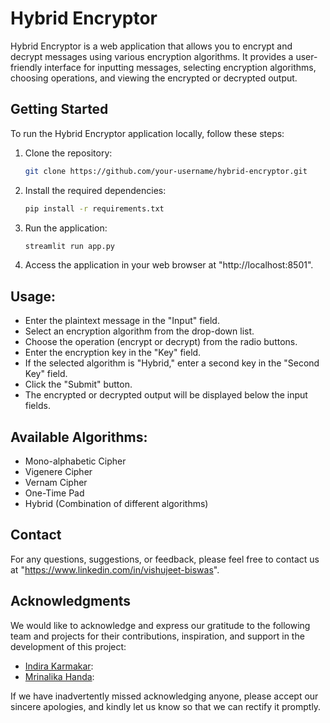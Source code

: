 # Hybrid Encryptor

Hybrid Encryptor is a web application that allows you to encrypt and decrypt messages using various encryption algorithms. It provides a user-friendly interface for inputting messages, selecting encryption algorithms, choosing operations, and viewing the encrypted or decrypted output.

## Getting Started

To run the Hybrid Encryptor application locally, follow these steps:

1. Clone the repository:
   ```bash
   git clone https://github.com/your-username/hybrid-encryptor.git

2. Install the required dependencies:
    ```bash
   pip install -r requirements.txt

3. Run the application:
    ```bash
   streamlit run app.py

4. Access the application in your web browser at "http://localhost:8501".

## Usage:
   - Enter the plaintext message in the "Input" field.
   - Select an encryption algorithm from the drop-down list.
   - Choose the operation (encrypt or decrypt) from the radio buttons.
   - Enter the encryption key in the "Key" field.
   - If the selected algorithm is "Hybrid," enter a second key in the "Second Key" field.
   - Click the "Submit" button.
   - The encrypted or decrypted output will be displayed below the input fields.


## Available Algorithms:

- Mono-alphabetic Cipher
- Vigenere Cipher
- Vernam Cipher
- One-Time Pad
- Hybrid (Combination of different algorithms)

## Contact
For any questions, suggestions, or feedback, please feel free to contact us at "https://www.linkedin.com/in/vishujeet-biswas".

## Acknowledgments

We would like to acknowledge and express our gratitude to the following team and projects for their contributions, inspiration, and support in the development of this project:

- [Indira Karmakar](https://www.linkedin.com/in/indira-karmakar-31025a1b7/):
- [Mrinalika Handa](link-to-profile): 

If we have inadvertently missed acknowledging anyone, please accept our sincere apologies, and kindly let us know so that we can rectify it promptly.





